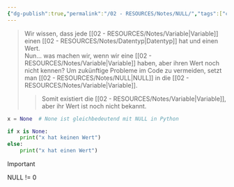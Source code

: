 ```yaml
---
{"dg-publish":true,"permalink":"/02 - RESOURCES/Notes/NULL/","tags":["code"],"noteIcon":"","updated":"2024-10-21T21:28:26.979+02:00"}
---
```


>Wir wissen, dass jede [[02 - RESOURCES/Notes/Variable\|Variable]] einen [[02 - RESOURCES/Notes/Datentyp\|Datentyp]] hat und einen Wert.  
>Nun... was machen wir, wenn wir eine [[02 - RESOURCES/Notes/Variable\|Variable]] haben, aber ihren Wert noch nicht kennen? 
>Um zukünftige Probleme im Code zu vermeiden, setzt man [[02 - RESOURCES/Notes/NULL\|NULL]] in die [[02 - RESOURCES/Notes/Variable\|Variable]].
>>Somit existiert die [[02 - RESOURCES/Notes/Variable\|Variable]], aber ihr Wert ist noch nicht bekannt.

```python
x = None  # None ist gleichbedeutend mit NULL in Python

if x is None:
    print("x hat keinen Wert")
else:
    print("x hat einen Wert")
```

>[!important] 
>NULL != 0
